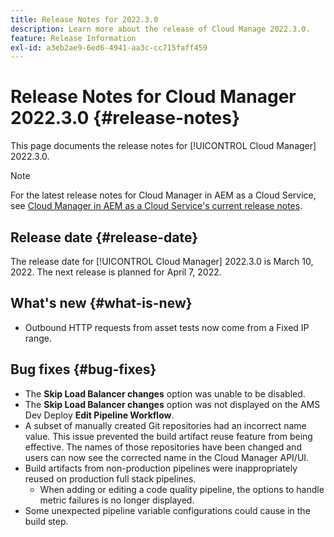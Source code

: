 ```yaml
---
title: Release Notes for 2022.3.0
description: Learn more about the release of Cloud Manage 2022.3.0.
feature: Release Information
exl-id: a3eb2ae9-6ed6-4941-aa3c-cc715faff459
---
```

# Release Notes for Cloud Manager 2022.3.0 {#release-notes}

This page documents the release notes for [!UICONTROL Cloud Manager] 2022.3.0.

>[!NOTE]
>
>For the latest release notes for Cloud Manager in AEM as a Cloud Service, see [Cloud Manager in AEM as a Cloud Service's current release notes](https://experienceleague.adobe.com/en/docs/experience-manager-cloud-service/content/release-notes/cloud-manager/current).

## Release date {#release-date}

The release date for [!UICONTROL Cloud Manager] 2022.3.0 is March 10, 2022. The next release is planned for April 7, 2022.

## What's new {#what-is-new}

* Outbound HTTP requests from asset tests now come from a Fixed IP range.


## Bug fixes {#bug-fixes}

* The **Skip Load Balancer changes** option was unable to be disabled.
* The **Skip Load Balancer changes** option was not displayed on the AMS Dev Deploy **Edit Pipeline Workflow**. 
* A subset of manually created Git repositories had an incorrect name value. This issue prevented the build artifact reuse feature from being effective. The names of those repositories have been changed and users can now see the corrected name in the Cloud Manager API/UI.
* Build artifacts from non-production pipelines were inappropriately reused on production full stack pipelines.
    * When adding or editing a code quality pipeline, the options to handle metric failures is no longer displayed.
* Some unexpected pipeline variable configurations could cause in the build step.
